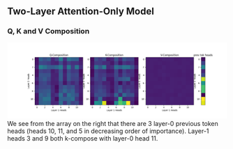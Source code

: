 ## Two-Layer Attention-Only Model

### Q, K and V Composition

![QKV Composition](assets/induction_heads.png)
We see from the array on the right that there are 3 layer-0 previous token heads (heads 10, 11, and 5 in decreasing order of importance). Layer-1 heads 3 and 9 both k-compose with layer-0 head 11.
